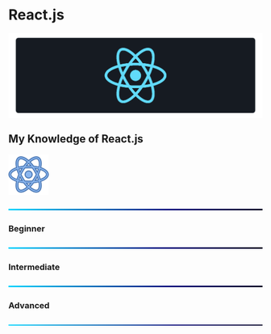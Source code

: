 # React.js

<a href="#"><img src="https://github.com/fismael21/fismael21/blob/main/img/background_2/Background_Pack_2_4.png" alt="react" align="center"/></a>

## My Knowledge of React.js

<a href="https://reactjs.org" target="_blank"><img src="https://github.com/fismael21/fismael21/blob/main/img/skills_1/react.svg" alt="react.js" width="80" height="80"/></a>

![BackGround](https://github.com/fismael21/fismael21/blob/main/img/Line.png)

### Beginner

![BackGround](https://github.com/fismael21/fismael21/blob/main/img/Line.png)

### Intermediate

![BackGround](https://github.com/fismael21/fismael21/blob/main/img/Line.png)

### Advanced

![BackGround](https://github.com/fismael21/fismael21/blob/main/img/Line.png)
